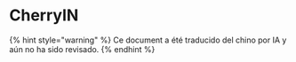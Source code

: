 # CherryIN


{% hint style="warning" %}
Ce document a été traducido del chino por IA y aún no ha sido revisado.
{% endhint %}


